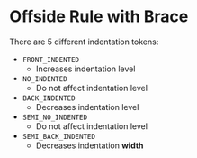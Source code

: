 # Offside Rule with Brace

There are 5 different indentation tokens:
- `FRONT_INDENTED`
    - Increases indentation level
- `NO_INDENTED`
    - Do not affect indentation level
- `BACK_INDENTED`
    - Decreases indentation level
- `SEMI_NO_INDENTED`
    - Do not affect indentation level
- `SEMI_BACK_INDENTED`
    - Decreases indentation **width**
